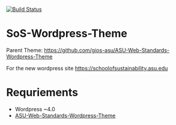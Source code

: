 [![Build Status](https://magnum.travis-ci.com/gios-asu/SoS-Wordpress-Theme.svg?token=kdnqC57rpcYqs1f2Tfip)](https://magnum.travis-ci.com/gios-asu/SoS-Wordpress-Theme)

SoS-Wordpress-Theme
===================
Parent Theme: https://github.com/gios-asu/ASU-Web-Standards-Wordpress-Theme

For the new wordpress site https://schoolofsustainability.asu.edu

Requriements
============
* Wordpress ~4.0
* [ASU-Web-Standards-Wordpress-Theme](https://github.com/gios-asu/ASU-Web-Standards-Wordpress-Theme)

